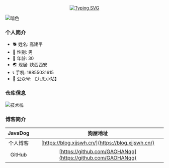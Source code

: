 <div align="center">
  <a href="https://blog.sunguoqi.com/">
    <img src="https://readme-typing-svg.demolab.com?font=Fira+Code&pause=1000&color=024EF7&width=435&lines=昨日之深渊,今日之浅谈;想的是你,放不下的还是你！&center=true&size=27" alt="Typing SVG" />
  </a>
</div>

![暗色](https://github.com/GAOHANqq/GAOHANqq/output/github-contribution-grid-snake-dark.svg)

### 个人简介
- 🐕 姓名: 高建平
- 👦 性别: 男
- 🧭 年龄: 30
- 🌏 现居: 陕西西安
- 📞 手机: 18855031615
- 🥑 公众号: 【九思小站】

### 仓库信息
![技术栈](https://github-readme-stats.vercel.app/api/top-langs/?username=GAOHANqq&layout=compact&theme=tokyonight)   

### 博客简介

| JavaDog| 狗屋地址 |
| :----:| :----: | 
| 个人博客 | [https://blog.xjjswh.cn/](https://blog.xjjswh.cn/) | 
| GitHub|[https://github.com/GAOHANqq](https://github.com/GAOHANqq)| 

